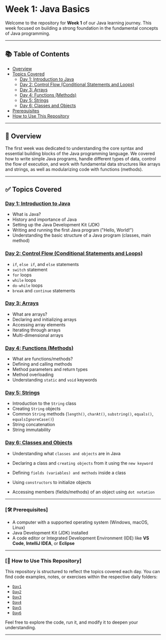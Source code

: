 # Week 1: Java Basics

Welcome to the repository for **Week 1** of our Java learning journey. This week focused on building a strong foundation in the fundamental concepts of Java programming.

---

## 📚 Table of Contents

- [Overview](#overview)
- [Topics Covered](#topics-covered)
  - [Day 1: Introduction to Java](#day-1-introduction-to-java)
  - [Day 2: Control Flow (Conditional Statements and Loops)](#day-2-control-flow-conditional-statements-and-loops)
  - [Day 3: Arrays](#day-3-arrays)
  - [Day 4: Functions (Methods)](#day-4-functions-methods)
  - [Day 5: Strings](#day-5-strings)
  - [Day 6: Classes and Objects](#day-6-classes-and-objects)
- [Prerequisites](#prerequisites)
- [How to Use This Repository](#how-to-use-this-repository)

---

## 📖 Overview

The first week was dedicated to understanding the core syntax and essential building blocks of the Java programming language. We covered how to write simple Java programs, handle different types of data, control the flow of execution, and work with fundamental data structures like arrays and strings, as well as modularizing code with functions (methods).

---

## ✅ Topics Covered

### [Day 1: Introduction to Java](https://github.com/Adh1tya/CG-Week1/tree/main/Day%201-Fundamentals)
- What is Java?
- History and importance of Java
- Setting up the Java Development Kit (JDK)
- Writing and running the first Java program ("Hello, World!")
- Understanding the basic structure of a Java program (classes, main method)

### [Day 2: Control Flow (Conditional Statements and Loops)](https://github.com/Adh1tya/CG-Week1/tree/main/Day%202-Control%20Flows)
- `if`, `else if`, and `else` statements
- `switch` statement
- `for` loops
- `while` loops
- `do-while` loops
- `break` and `continue` statements

### [Day 3: Arrays](https://github.com/Adh1tya/CG-Week1/tree/main/Day%203-Arrays)
- What are arrays?
- Declaring and initializing arrays
- Accessing array elements
- Iterating through arrays
- Multi-dimensional arrays

### [Day 4: Functions (Methods)](https://github.com/Adh1tya/CG-Week1/tree/main/Day%204-Methods)
- What are functions/methods?
- Defining and calling methods
- Method parameters and return types
- Method overloading
- Understanding `static` and `void` keywords

### [Day 5: Strings](https://github.com/Adh1tya/CG-Week1/tree/main/Day%205-Strings)
- Introduction to the `String` class
- Creating `String` objects
- Common `String` methods (`length()`, `charAt()`, `substring()`, `equals()`, `equalsIgnoreCase()`)
- String concatenation
- String immutability

### [Day 6: Classes and Objects](https://github.com/Adh1tya/CG-Week1/tree/main/Day%206-Class%20and%20Objects)
- Understanding what `classes and objects` are in Java

- Declaring a class and `creating objects` from it using the `new keyword`

- Defining `fields (variables) and methods` inside a class

- Using `constructors` to initialize objects

- Accessing members (fields/methods) of an object using `dot notation`



---

### [🛠️ Prerequisites]

- A computer with a supported operating system (Windows, macOS, Linux)
- Java Development Kit (JDK) installed
- A code editor or Integrated Development Environment (IDE) like **VS Code**, **IntelliJ IDEA**, or **Eclipse**

---

### [📂 How to Use This Repository]

This repository is structured to reflect the topics covered each day. You can find code examples, notes, or exercises within the respective daily folders:

- [`Day1`](https://github.com/Adh1tya/CG-Week1/tree/main/Day%201-Fundamentals)
- [`Day2`](https://github.com/Adh1tya/CG-Week1/tree/main/Day%202-Control%20Flows)
- [`Day3`](https://github.com/Adh1tya/CG-Week1/tree/main/Day%203-Arrays)
- [`Day4`](https://github.com/Adh1tya/CG-Week1/tree/main/Day%204-Methods)
- [`Day5`](https://github.com/Adh1tya/CG-Week1/tree/main/Day%205-Strings)
- [`Day6`](https://github.com/Adh1tya/CG-Week1/tree/main/Day%206-Class%20and%20Objects)

Feel free to explore the code, run it, and modify it to deepen your understanding.

---
